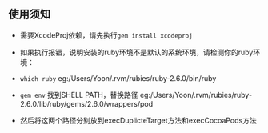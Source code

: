 ## 使用须知
- 需要XcodeProj依赖，请先执行`gem install xcodeproj`

- 如果执行报错，说明安装的ruby环境不是默认的系统环境，请检测你的ruby环境：
- `which ruby` eg:/Users/Yoon/.rvm/rubies/ruby-2.6.0/bin/ruby
- `gem env` 找到SHELL PATH，替换路径 eg:/Users/Yoon/.rvm/rubies/ruby-2.6.0/lib/ruby/gems/2.6.0/wrappers/pod
- 然后将这两个路径分别放到execDuplicteTarget方法和execCocoaPods方法